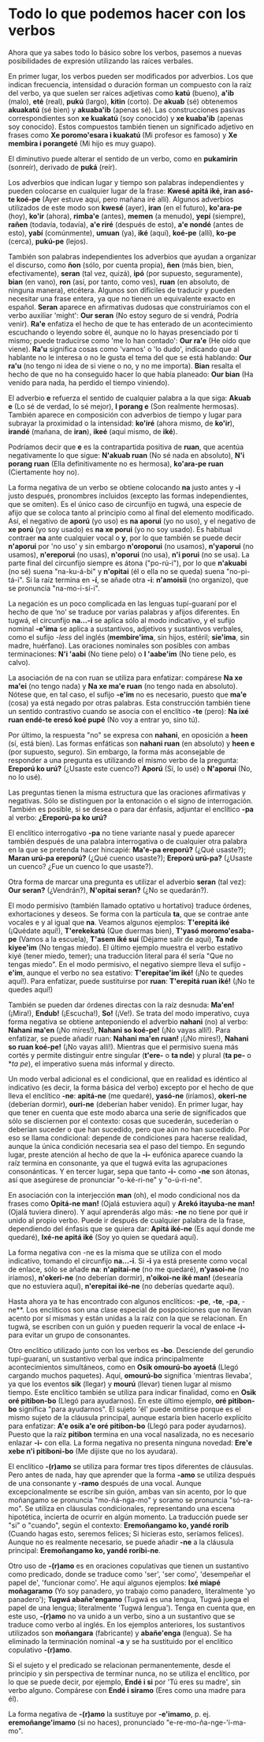# Todo lo que podemos hacer con los verbos

Ahora que ya sabes todo lo básico sobre los verbos, pasemos a nuevas posibilidades de expresión utilizando las raíces verbales.

En primer lugar, los verbos pueden ser modificados por adverbios. Los que indican frecuencia, intensidad o duración forman un compuesto con la raíz del verbo, ya que suelen ser raíces adjetivas como **katú** (bueno), **a'ib** (malo), **eté** (real), **pukú** (largo), **kitin** (corto). De **akuab** (sé) obtenemos **akuakatú** (sé bien) y **akuaba'ib** (apenas sé). Las construcciones pasivas correspondientes son **xe kuakatú** (soy conocido) y **xe kuaba'ib** (apenas soy conocido). Estos compuestos también tienen un significado adjetivo en frases como **Xe poromo'esara i kuakatú** (Mi profesor es famoso) y **Xe membira i porangeté** (Mi hijo es muy guapo).

El diminutivo puede alterar el sentido de un verbo, como en **pukamirin** (sonreír), derivado de **puká** (reír).

Los adverbios que indican lugar y tiempo son palabras independientes y pueden colocarse en cualquier lugar de la frase: **Kwesé apitá iké, iran asó-te koé-pe** (Ayer estuve aquí, pero mañana iré allí). Algunos adverbios utilizados de este modo son **kwesé** (ayer), **iran** (en el futuro), **ko'ara-pe** (hoy), **ko'ir** (ahora), **rimba'e** (antes), **memen** (a menudo), **yepí** (siempre), **rañen** (todavía, todavía), **a'e riré** (después de esto), **a'e nondé** (antes de esto), **yabí** (comúnmente), **umuan** (ya), **iké** (aquí), **koé-pe** (allí), **ko-pe** (cerca), **pukú-pe** (lejos).

También son palabras independientes los adverbios que ayudan a organizar el discurso, como **ñon** (sólo, por cuenta propia), **ñen** (más bien, bien, efectivamente), **seran** (tal vez, quizá), **ipó** (por supuesto, seguramente), **bian** (en vano), **ron** (así, por tanto, como ves), **ruan** (en absoluto, de ninguna manera), etcétera. Algunos son difíciles de traducir y pueden necesitar una frase entera, ya que no tienen un equivalente exacto en español. **Seran** aparece en afirmativas dudosas que construiríamos con el verbo auxiliar 'might': **Our seran** (No estoy seguro de si vendrá, Podría venir). **Ra'e** enfatiza el hecho de que te has enterado de un acontecimiento escuchando o leyendo sobre él, aunque no lo hayas presenciado por ti mismo; puede traducirse como 'me lo han contado': **Our ra'e** (He oído que viene). **Ra'u** significa cosas como 'vamos' o 'lo dudo', indicando que al hablante no le interesa o no le gusta el tema del que se está hablando: **Our ra'u** (no tengo ni idea de si viene o no, y no me importa). **Bian** resalta el hecho de que no ha conseguido hacer lo que había planeado: **Our bian** (Ha venido para nada, ha perdido el tiempo viniendo).

El adverbio **e** refuerza el sentido de cualquier palabra a la que siga: **Akuab e** (Lo sé de verdad, lo sé mejor), **I porang e** (Son realmente hermosas). También aparece en composición con adverbios de tiempo y lugar para subrayar la proximidad o la intensidad: **ko'iré** (ahora mismo, de **ko'ir**), **irandé** (mañana, de **iran**), **ikeé** (aquí mismo, de **iké**).

Podríamos decir que **e** es la contrapartida positiva de **ruan**, que acentúa negativamente lo que sigue: **N'akuab ruan** (No sé nada en absoluto), **N'i porang ruan** (Ella definitivamente no es hermosa), **ko'ara-pe ruan** (Ciertamente hoy no).

La forma negativa de un verbo se obtiene colocando **na** justo antes y **-i** justo después, pronombres incluidos (excepto las formas independientes, que se omiten). Es el único caso de circunfijo en tugwá, una especie de afijo que se coloca tanto al principio como al final del elemento modificado. Así, el negativo de **aporú** (yo uso) es **na aporui** (yo no uso), y el negativo de **xe porú** (yo soy usado) es **na xe porui** (yo no soy usado). Es habitual contraer **na** ante cualquier vocal o **y**, por lo que también se puede decir **n'aporui** por 'no uso' y sin embargo **n'oroporui** (no usamos), **n'yaporui** (no usamos), **n'ereporui** (no usas), **n'oporui** (no usa), **n'i porui** (no se usa). La parte final del circunfijo siempre es átona ("po-rú-i"), por lo que **n'akuabi** (no sé) suena "na-ku-á-bi" y **n'opitai** (él o ella no se queda) suena "no-pi-tá-i". Si la raíz termina en **-í**, se añade otra **-i**: **n'amoisii** (no organizo), que se pronuncia "na-mo-i-sí-i".

La negación es un poco complicada en las lenguas tupí-guaraní por el hecho de que ‘no’ se traduce por varias palabras y afijos diferentes. En tugwá, el circunfijo **na...-i** se aplica sólo al modo indicativo, y el sufijo nominal **-e'ima** se aplica a sustantivos, adjetivos y sustantivos verbales, como el sufijo _-less_ del inglés (**membire'ima**, sin hijos, estéril; **sie'ima**, sin madre, huérfano). Las oraciones nominales son posibles con ambas terminaciones: **N'i 'aabi** (No tiene pelo) o **I 'aabe'im** (No tiene pelo, es calvo).

La asociación de na con ruan se utiliza para enfatizar: compárese **Na xe ma'ei** (no tengo nada) y **Na xe ma'e ruan** (no tengo nada en absoluto). Nótese que, en tal caso, el sufijo **-e'im** no es necesario, puesto que **ma'e** (cosa) ya está negado por otras palabras. Esta construcción también tiene un sentido contrastivo cuando se asocia con el enclítico **-te** (pero): **Na ixé ruan endé-te eresó koé pupé** (No voy a entrar yo, sino tú).

Por último, la respuesta "no" se expresa con **nahani**, en oposición a **heen** (sí, está bien). Las formas enfáticas son **nahani ruan** (en absoluto) y **heen e** (por supuesto, seguro). Sin embargo, la forma más aconsejable de responder a una pregunta es utilizando el mismo verbo de la pregunta: **Ereporú ko urú?** (¿Usaste este cuenco?) **Aporú** (Sí, lo usé) o **N'aporui** (No, no lo usé).

Las preguntas tienen la misma estructura que las oraciones afirmativas y negativas. Sólo se distinguen por la entonación o el signo de interrogación. También es posible, si se desea o para dar énfasis, adjuntar el enclítico **-pa** al verbo: **¿Ereporú-pa ko urú?**

El enclítico interrogativo **-pa** no tiene variante nasal y puede aparecer también después de una palabra interrogativa o de cualquier otra palabra en la que se pretenda hacer hincapié: **Ma'e-pa ereporú?** (¿Qué usaste?); **Maran urú-pa ereporú?** (¿Qué cuenco usaste?); **Ereporú urú-pa?** (¿Usaste un cuenco? ¿Fue un cuenco lo que usaste?).

Otra forma de marcar una pregunta es utilizar el adverbio **seran** (tal vez): **Our seran?** (¿Vendrán?), **N'opitai seran?** (¿No se quedarán?).

El modo permisivo (también llamado optativo u hortativo) traduce órdenes, exhortaciones y deseos. Se forma con la partícula **ta**, que se contrae ante vocales e y al igual que **na**. Veamos algunos ejemplos: **T'erepitá iké** (¡Quédate aquí!), **T'erekekatú** (Que duermas bien), **T'yasó moromo'esaba-pe** (Vamos a la escuela), **T'asem iké suí** (Déjame salir de aquí), **Ta nde kiyee'im** (No tengas miedo). El último ejemplo muestra el verbo estativo kiyé (tener miedo, temer); una traducción literal para él sería "Que no tengas miedo". En el modo permisivo, el negativo siempre lleva el sufijo **-e'im**, aunque el verbo no sea estativo: **T'erepitae'im iké!** (¡No te quedes aquí!). Para enfatizar, puede sustituirse por **ruan**: **T'erepitá ruan iké!** (¡No te quedes aquí!)

También se pueden dar órdenes directas con la raíz desnuda: **Ma'en!** (¡Mira!), **Endub!** (¡Escucha!), **So!** (¡Ve!). Se trata del modo imperativo, cuya forma negativa se obtiene anteponiendo el adverbio **nahani** (no) al verbo: **Nahani ma'en** (¡No mires!), **Nahani so koé-pe!** (¡No vayas allí!). Para enfatizar, se puede añadir ruan: **Nahani ma'en ruan!** ¡(¡No mires!), **Nahani so ruan koé-pe!** (¡No vayas allí!). Mientras que el permisivo suena más cortés y permite distinguir entre singular (**t'ere-** o **ta nde**) y plural (**ta pe-** o **ta pe*), el imperativo suena más informal y directo.

Un modo verbal adicional es el condicional, que en realidad es idéntico al indicativo (es decir, la forma básica del verbo) excepto por el hecho de que lleva el enclítico **-ne**: **apitá-ne** (me quedaré), **yasó-ne** (iríamos), **okeri-ne** (deberían dormir), **ouri-ne** (deberían haber venido). En primer lugar, hay que tener en cuenta que este modo abarca una serie de significados que sólo se disciernen por el contexto: cosas que sucederán, sucederían o deberían suceder o que han sucedido, pero que aún no han sucedido. Por eso se llama condicional: depende de condiciones para hacerse realidad, aunque la única condición necesaria sea el paso del tiempo. En segundo lugar, preste atención al hecho de que la **-i-** eufónica aparece cuando la raíz termina en consonante, ya que el tugwá evita las agrupaciones consonánticas. Y en tercer lugar, sepa que tanto **-i-** como **-ne** son átonas, así que asegúrese de pronunciar "o-ké-ri-ne" y "o-ú-ri-ne".

En asociación con la interjección **man** (oh), el modo condicional nos da frases como **Opitá-ne man!** (Ojalá estuviera aquí) y **Arekó itayuba-ne man!** (Ojalá tuviera dinero). Y aquí aprenderás algo más: **-ne** no tiene por qué ir unido al propio verbo. Puede ir después de cualquier palabra de la frase, dependiendo del énfasis que se quiera dar: **Apitá iké-ne** (Es aquí donde me quedaré), **Ixé-ne apitá iké** (Soy yo quien se quedará aquí).

La forma negativa con -ne es la misma que se utiliza con el modo indicativo, tomando el circunfijo **na...-i**. Si **-i** ya está presente como vocal de enlace, sólo se añade **na**: **n'apitai-ne** (no me quedaré), **n'yasoi-ne** (no iríamos), **n'okeri-ne** (no deberían dormir), **n'oikoi-ne iké man!** (desearía que no estuviera aquí), **n'erepitai iké-ne** (no deberías quedarte aquí).

Hasta ahora ya te has encontrado con algunos enclíticos: **-pe**, **-te**, **-pa**, -ne**. Los enclíticos son una clase especial de posposiciones que no llevan acento por sí mismas y están unidas a la raíz con la que se relacionan. En tugwá, se escriben con un guión y pueden requerir la vocal de enlace **-i-** para evitar un grupo de consonantes.

Otro enclítico utilizado junto con los verbos es **-bo**. Desciende del gerundio tupí-guaraní, un sustantivo verbal que indica principalmente acontecimientos simultáneos, como en **Osik omourú-bo ayoetá** (Llegó cargando muchos paquetes). Aquí, **omourú-bo** significa 'mientras llevaba', ya que los eventos **sik** (llegar) y **mourú** (llevar) tienen lugar al mismo tiempo. Este enclítico también se utiliza para indicar finalidad, como en **Osik oré pitibon-bo** (Llegó para ayudarnos). En este último ejemplo, **oré pitibon-bo** significa "para ayudarnos". El sujeto 'él' puede omitirse porque es el mismo sujeto de la cláusula principal, aunque estaría bien hacerlo explícito para enfatizar: **A'e osik a'e oré pitibon-bo** (Llegó para poder ayudarnos). Puesto que la raíz **pitibon** termina en una vocal nasalizada, no es necesario enlazar **-i-** con ella. La forma negativa no presenta ninguna novedad: **Ere'e xebe n'i pitiboni-bo** (Me dijiste que no los ayudara).

El enclítico **-(r)amo** se utiliza para formar tres tipos diferentes de cláusulas. Pero antes de nada, hay que aprender que la forma **-amo** se utiliza después de una consonante y **-ramo** después de una vocal. Aunque excepcionalmente se escribe sin guión, ambas van sin acento, por lo que moñangamo se pronuncia "mo-ñá-nga-mo" y soramo se pronuncia "só-ra-mo". Se utiliza en cláusulas condicionales, representando una escena hipotética, incierta de ocurrir en algún momento. La traducción puede ser "si" o "cuando", según el contexto: **Eremoñangamo ko, yandé rorib** (Cuando hagas esto, seremos felices; Si hicieras esto, seríamos felices). Aunque no es realmente necesario, se puede añadir **-ne** a la cláusula principal: **Eremoñangamo ko, yandé roribi-ne**.

Otro uso de **-(r)amo** es en oraciones copulativas que tienen un sustantivo como predicado, donde se traduce como 'ser', 'ser como', 'desempeñar el papel de', 'funcionar como'. He aquí algunos ejemplos: **Ixé miapé moñagaramo** (Yo soy panadero, yo trabajo como panadero, literalmente 'yo panadero'); **Tugwá abañe'engamo** (Tugwá es una lengua, Tugwá juega el papel de una lengua; literalmente 'Tugwá lengua'). Tenga en cuenta que, en este uso, **-(r)amo** no va unido a un verbo, sino a un sustantivo que se traduce como verbo al inglés. En los ejemplos anteriores, los sustantivos utilizados son **moñangara** (fabricante) y **abañe'enga** (lengua). Se ha eliminado la terminación nominal **-a** y se ha sustituido por el enclítico copulativo **-(r)amo**.

Si el sujeto y el predicado se relacionan permanentemente, desde el principio y sin perspectiva de terminar nunca, no se utiliza el enclítico, por lo que se puede decir, por ejemplo, **Endé i si** por 'Tú eres su madre', sin verbo alguno. Compárese con **Endé i siramo** (Eres como una madre para él).

La forma negativa de **-(r)amo** la sustituye por **-e'imamo**, p. ej. **eremoñange'imamo** (si no haces), pronunciado "e-re-mo-ña-nge-'í-ma-mo".
